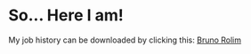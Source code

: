 <h1>So... Here I am!</h1>

My job history can be downloaded by clicking this:
<a href="https://dl.dropbox.com/u/14776892/bruno_rolim.pdf">Bruno Rolim</a>
